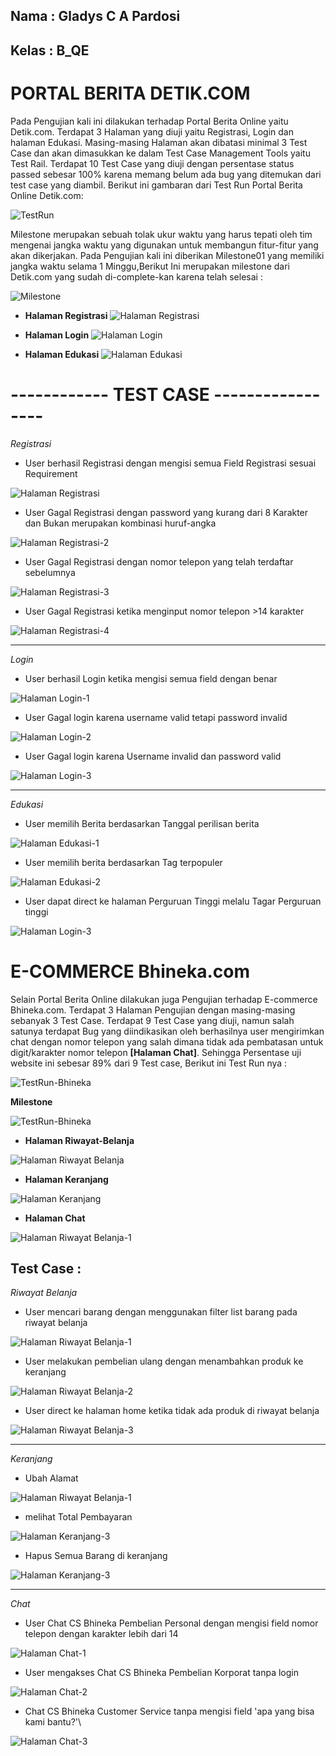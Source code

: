 ## Nama : Gladys C A Pardosi
## Kelas : B_QE


# PORTAL BERITA DETIK.COM

Pada Pengujian kali ini dilakukan terhadap Portal Berita Online yaitu Detik.com. Terdapat 3 Halaman yang diuji yaitu Registrasi, Login dan halaman Edukasi. Masing-masing Halaman akan dibatasi minimal 3 Test Case dan akan dimasukkan ke dalam Test Case Management Tools yaitu Test Rail. Terdapat 10 Test Case yang diuji dengan persentase status passed sebesar 100% karena memang belum ada bug yang ditemukan dari test case yang diambil. Berikut ini gambaran dari Test Run Portal Berita Online Detik.com:





![TestRun](./Screenshot/Test-Case-Detik/Testrun.PNG)





Milestone merupakan sebuah tolak ukur waktu yang harus tepati oleh tim mengenai jangka waktu yang digunakan untuk membangun fitur-fitur yang akan dikerjakan. Pada Pengujian kali ini diberikan Milestone01 yang memiliki jangka waktu selama 1 Minggu,Berikut Ini merupakan milestone dari Detik.com yang sudah di-complete-kan karena telah selesai :



![Milestone](./Screenshot/Test-Case-Detik/milestone.PNG)



* **Halaman Registrasi**
![Halaman Registrasi](./Screenshot/Test-Case-Detik/Registrasi/Test-scenario-Registrasi.PNG)








* **Halaman Login**
![Halaman Login](./Screenshot/Test-Case-Detik/Login/Tes-scenario-Login.PNG)






* **Halaman Edukasi**
![Halaman Edukasi](./Screenshot/Test-Case-Detik/Edukasi/Test-scenario-edukasi.PNG)




# ------------ TEST CASE -----------------



*Registrasi*


* User berhasil Registrasi dengan mengisi semua Field Registrasi sesuai Requirement



![Halaman Registrasi](./Screenshot/Test-Case-Detik/Registrasi/mengisi-semua-field.PNG)


* User Gagal Registrasi dengan password yang kurang dari 8 Karakter dan Bukan merupakan kombinasi huruf-angka




![Halaman Registrasi-2](./Screenshot/Test-Case-Detik/Registrasi/kurang-dari-8-karakter.PNG)



* User Gagal Registrasi dengan nomor telepon yang telah terdaftar sebelumnya





![Halaman Registrasi-3](./Screenshot/Test-Case-Detik/Registrasi/nomor-telepon-terdaftar-sebelumnya.PNG)




* User Gagal Registrasi ketika menginput nomor telepon >14 karakter




![Halaman Registrasi-4](./Screenshot/Test-Case-Detik/Registrasi/nomor-telepon-lebih-dari-14.PNG)




-----------------------------------------------------------------

*Login*

* User berhasil Login ketika mengisi semua field dengan benar



![Halaman Login-1](./Screenshot/Test-Case-Detik/Login/semua-field-benar.PNG)




* User Gagal login karena username valid tetapi password invalid




![Halaman Login-2](./Screenshot/Test-Case-Detik/Login/username-valid-pass-invalid.PNG)




* User Gagal login karena Username invalid dan password valid



![Halaman Login-3](./Screenshot/Test-Case-Detik/Login/username-invalid-password-valid.PNG)





-----------------------------------------------------------------

*Edukasi*


* User memilih Berita berdasarkan Tanggal perilisan berita



![Halaman Edukasi-1](./Screenshot/Test-Case-Detik/Edukasi/Fiter-Tanggal-Perilisan.PNG)


* User memilih berita berdasarkan Tag terpopuler




![Halaman Edukasi-2](./Screenshot/Test-Case-Detik/Edukasi/Tag-Populer.PNG)





* User dapat direct ke halaman Perguruan Tinggi melalu Tagar Perguruan tinggi


![Halaman Login-3](./Screenshot/Test-Case-Detik/Edukasi/Tagar-Perguruan-Tinggi.PNG)





# E-COMMERCE Bhineka.com

Selain Portal Berita Online dilakukan juga Pengujian terhadap E-commerce Bhineka.com. Terdapat 3 Halaman Pengujian dengan masing-masing sebanyak 3 Test Case. Terdapat 9 Test Case yang diuji, namun salah satunya terdapat Bug yang diindikasikan oleh berhasilnya user mengirimkan chat dengan nomor telepon yang salah dimana tidak ada pembatasan untuk digit/karakter nomor telepon **[Halaman Chat]**. Sehingga Persentase uji website ini sebesar 89% dari 9 Test case, Berikut ini Test Run nya :


![TestRun-Bhineka](./Screenshot/Test-Case-Bhineka/Test-Run-Bhineka.PNG)


**Milestone**


![TestRun-Bhineka](./Screenshot/Test-Case-Bhineka/Milestone.PNG)






* **Halaman Riwayat-Belanja**



![Halaman Riwayat Belanja](./Screenshot/Test-Case-Bhineka/Halaman-riwayat-Belanja.PNG)





* **Halaman Keranjang**




![Halaman Keranjang](./Screenshot/Test-Case-Bhineka/Halaman-keranjang.PNG)




* **Halaman Chat**




![Halaman Riwayat Belanja-1](./Screenshot/Test-Case-Bhineka/Chat.PNG)





## Test Case :

*Riwayat Belanja*


* User mencari barang dengan menggunakan filter list barang pada riwayat belanja




![Halaman Riwayat Belanja-1](./Screenshot/Test-Case-Bhineka/Test-case-riwayat-belanja/Filter-list-barang.PNG)


* User melakukan pembelian ulang dengan menambahkan produk ke keranjang




![Halaman Riwayat Belanja-2](./Screenshot/Test-Case-Bhineka/Test-case-riwayat-belanja/Pembelian-ulang.PNG)




* User direct ke halaman home ketika tidak ada produk di riwayat belanja




![Halaman Riwayat Belanja-3](./Screenshot/Test-Case-Bhineka/Test-case-riwayat-belanja/direct-home.PNG)





---------------------------------------------------------------------------

*Keranjang*


* Ubah Alamat



![Halaman Riwayat Belanja-1](./Screenshot/Test-Case-Bhineka/Test-case-keranjang/Ubah-alamat.PNG)


* melihat Total Pembayaran


![Halaman Keranjang-3](./Screenshot/Test-Case-Bhineka/Test-case-keranjang/Total-Pembayaran.PNG)




* Hapus Semua Barang di keranjang



![Halaman Keranjang-3](./Screenshot/Test-Case-Bhineka/Test-case-keranjang/Hapus-Barang.PNG)





---------------------------------------------------------------------------

*Chat*

* User Chat CS Bhineka Pembelian Personal dengan mengisi field nomor telepon dengan karakter  lebih dari 14


![Halaman Chat-1](./Screenshot/Test-Case-Bhineka/Test-case-chat/field-noTelp-lebih-dari14.PNG)




* User mengakses Chat CS Bhineka Pembelian Korporat tanpa login


![Halaman Chat-2](./Screenshot/Test-Case-Bhineka/Test-case-chat/Pembelian-korporat.PNG)





* Chat CS Bhineka Customer Service tanpa mengisi field 'apa yang bisa kami bantu?'\



![Halaman Chat-3](./Screenshot/Test-Case-Bhineka/Test-case-chat/Chat-tanpa-mengisi-field.PNG)


